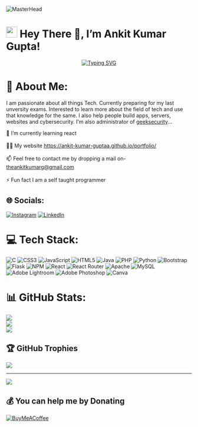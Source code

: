 ![MasterHead](https://logicmojo.com/assets/dist/new_pages/images/js-gif.gif)


# <img src="res/Hi.gif" width="30px" height="30px"> Hey There 👋, I’m Ankit Kumar Gupta!


<p align="center">
  <a href="https://git.io/typing-svg"><img src="https://readme-typing-svg.herokuapp.com?font=Fira+Code&pause=1000&width=435&lines=Hi!+Myself+Ankit+Kumar+Gupta;I'm+front-end+WebDev+And+Ethical+hacker;I+do+relate+to+those+web+Developer+&+Software+Developers;I'm+the+administrator+of+geeksecurity" alt="Typing SVG" /></a></p>

# 💫 About Me:

I am passionate about all things Tech. Currently preparing for my last unversity exams.
Interested to learn more about the field of tech and use that knowledge for the same. I also help people build
apps, servers, websites and cybersecurity. I'm also administrator of <a
href="https://geeksecurity.in/">geeksecurity</a>...

🌱 I’m currently learning react <br><br>👨‍💻 My website https://ankit-kumar-guptaa.github.io/portfolio/<br><br>📫 Feel free to contact me by dropping a mail on- theankitkumarg@gmail.com<br><br>⚡ Fun fact I am a self taught programmer

## 🌐 Socials:

[![Instagram](https://img.shields.io/badge/Instagram-%23E4405F.svg?logo=Instagram&logoColor=white)](https://instagram.com/ankitkumargupta_) [![LinkedIn](https://img.shields.io/badge/LinkedIn-%230077B5.svg?logo=linkedin&logoColor=white)](https://www.linkedin.com/in/ankitkumarguptaa/) 

# 💻 Tech Stack:

![C](https://img.shields.io/badge/c-%2300599C.svg?style=for-the-badge&logo=c&logoColor=white) ![CSS3](https://img.shields.io/badge/css3-%231572B6.svg?style=for-the-badge&logo=css3&logoColor=white) ![JavaScript](https://img.shields.io/badge/javascript-%23323330.svg?style=for-the-badge&logo=javascript&logoColor=%23F7DF1E) ![HTML5](https://img.shields.io/badge/html5-%23E34F26.svg?style=for-the-badge&logo=html5&logoColor=white) ![Java](https://img.shields.io/badge/java-%23ED8B00.svg?style=for-the-badge&logo=java&logoColor=white) ![PHP](https://img.shields.io/badge/php-%23777BB4.svg?style=for-the-badge&logo=php&logoColor=white) ![Python](https://img.shields.io/badge/python-3670A0?style=for-the-badge&logo=python&logoColor=ffdd54) ![Bootstrap](https://img.shields.io/badge/bootstrap-%23563D7C.svg?style=for-the-badge&logo=bootstrap&logoColor=white) ![Flask](https://img.shields.io/badge/flask-%23000.svg?style=for-the-badge&logo=flask&logoColor=white) ![NPM](https://img.shields.io/badge/NPM-%23000000.svg?style=for-the-badge&logo=npm&logoColor=white) ![React](https://img.shields.io/badge/react-%2320232a.svg?style=for-the-badge&logo=react&logoColor=%2361DAFB) ![React Router](https://img.shields.io/badge/React_Router-CA4245?style=for-the-badge&logo=react-router&logoColor=white) ![Apache](https://img.shields.io/badge/apache-%23D42029.svg?style=for-the-badge&logo=apache&logoColor=white) ![MySQL](https://img.shields.io/badge/mysql-%2300f.svg?style=for-the-badge&logo=mysql&logoColor=white) <!-- ![MariaDB](https://img.shields.io/badge/MariaDB-003545?style=for-the-badge&logo=mariadb&logoColor=white)--> ![Adobe Lightroom](https://img.shields.io/badge/Adobe%20Lightroom-31A8FF.svg?style=for-the-badge&logo=Adobe%20Lightroom&logoColor=white) ![Adobe Photoshop](https://img.shields.io/badge/adobephotoshop-%2331A8FF.svg?style=for-the-badge&logo=adobephotoshop&logoColor=white) ![Canva](https://img.shields.io/badge/Canva-%2300C4CC.svg?style=for-the-badge&logo=Canva&logoColor=white)<!-- ![Docker](https://img.shields.io/badge/docker-%230db7ed.svg?style=for-the-badge&logo=docker&logoColor=white) -->

# 📊 GitHub Stats:

![](https://github-readme-stats.vercel.app/api?username=ankit-kumar-guptaa&theme=radical&hide_border=false&include_all_commits=false&count_private=false)<br/>
![](https://github-readme-streak-stats.herokuapp.com/?user=ankit-kumar-guptaa&theme=radical&hide_border=false)<br/>
![](https://github-readme-stats.vercel.app/api/top-langs/?username=VArunBanka&theme=radical&hide_border=false&include_all_commits=false&count_private=false&layout=compact)

## 🏆 GitHub Trophies

![](https://github-profile-trophy.vercel.app/?username=ankit-kumar-guptaa&theme=radical&no-frame=false&no-bg=false&margin-w=4)

---

[![](https://visitcount.itsvg.in/api?id=ankit-kumar-guptaa&label=Profile%20Views&color=0&icon=0&pretty=false)](https://visitcount.itsvg.in)

## 💰 You can help me by Donating

[![BuyMeACoffee](https://img.shields.io/badge/Buy%20Me%20a%20Coffee-ffdd00?style=for-the-badge&logo=buy-me-a-coffee&logoColor=black)](https://buymeacoffee.com/ankitkumargupta)

<!-- Proudly created with GPRM ( https://gprm.itsvg.in ) (I know that i can remove this comment but i havent......, also ive made my own changes and made the code to look a lot heck better........) -->

